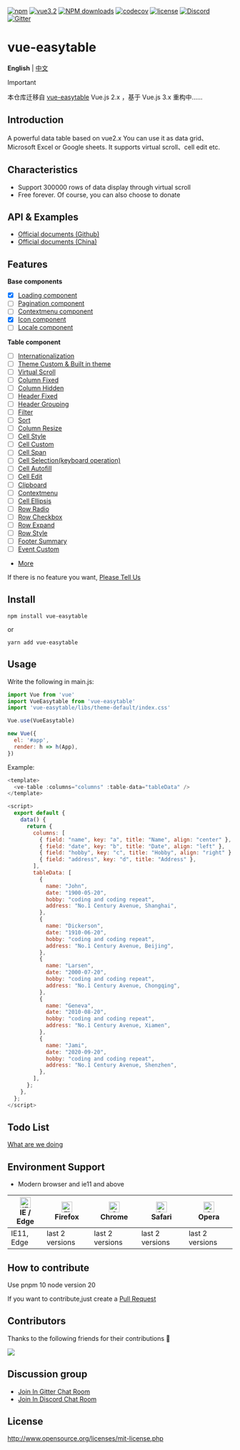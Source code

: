 [![npm](https://img.shields.io/npm/v/@easytable/vue.svg)](https://www.npmjs.com/package/@easytable/vue)
[![vue3.2](https://img.shields.io/badge/vue-3.2+-brightgreen.svg)](https://vuejs.org/)
[![NPM downloads](https://img.shields.io/npm/dm/@easytable/vue.svg?style=flat)](https://npmjs.org/package/@easytable/vue)
[![codecov](https://codecov.io/gh/Happy-Coding-Clans/@easytable/vue/branch/master/graph/badge.svg?token=UJy3LHInUn)](https://codecov.io/gh/Happy-Coding-Clans/@easytable/vue)
[![license](https://img.shields.io/npm/l/@easytable/vue.svg?maxAge=2592000)](http://www.opensource.org/licenses/mit-license.php)
[![Discord](https://img.shields.io/badge/chat-on%20discord-7289da.svg)](https://discord.gg/gBm3k6r)
[![Gitter](https://badges.gitter.im/@easytable/vue/community.svg)](https://gitter.im/@easytable/vue/community?utm_source=badge&utm_medium=badge&utm_campaign=pr-badge)

# vue-easytable

**English** | [中文](./README.md)

> [!IMPORTANT]
> 本仓库迁移自 [vue-easytable](https://github.com/huangshuwei/vue-easytable) Vue.js 2.x ，基于 Vue.js 3.x 重构中……

## Introduction

A powerful data table based on vue2.x You can use it as data grid、Microsoft Excel or Google sheets. It supports virtual scroll、cell edit etc.

## Characteristics

-   Support 300000 rows of data display through virtual scroll
-   Free forever. Of course, you can also choose to donate

## API & Examples

-   [Official documents (Github)](http://happy-coding-clans.github.io/vue-easytable/)
-   [Official documents (China)](http://huangshuwei.gitee.io/vue-easytable/)

## Features

**Base components**

-   [x] [Loading component](https://happy-coding-clans.github.io/vue-easytable/#/en/doc/base/loading)
-   [ ] [Pagination component](https://happy-coding-clans.github.io/vue-easytable/#/en/doc/base/pagination)
-   [ ] [Contextmenu component](https://happy-coding-clans.github.io/vue-easytable/#/en/doc/base/contextmenu)
-   [x] [Icon component](https://happy-coding-clans.github.io/vue-easytable/#/en/doc/base/icon)
-   [ ] [Locale component](https://happy-coding-clans.github.io/vue-easytable/#/en/doc/base/locale)

**Table component**

-   [ ] [Internationalization](http://happy-coding-clans.github.io/vue-easytable/#/en/doc/locale)
-   [ ] [Theme Custom & Built in theme](http://happy-coding-clans.github.io/vue-easytable/#/en/doc/theme)
-   [ ] [Virtual Scroll](http://happy-coding-clans.github.io/vue-easytable/#/en/doc/table/virtual-scroll)
-   [ ] [Column Fixed](http://happy-coding-clans.github.io/vue-easytable/#/en/doc/table/column-fixed)
-   [ ] [Column Hidden](http://happy-coding-clans.github.io/vue-easytable/#/en/doc/table/column-hidden)
-   [ ] [Header Fixed](http://happy-coding-clans.github.io/vue-easytable/#/en/doc/table/header-fixed)
-   [ ] [Header Grouping](http://happy-coding-clans.github.io/vue-easytable/#/en/doc/table/header-grouping)
-   [ ] [Filter](http://happy-coding-clans.github.io/vue-easytable/#/en/doc/table/header-filter)
-   [ ] [Sort](http://happy-coding-clans.github.io/vue-easytable/#/en/doc/table/header-sort)
-   [ ] [Column Resize](https://happy-coding-clans.github.io/vue-easytable/#/en/doc/table/column-resize)
-   [ ] [Cell Style](http://happy-coding-clans.github.io/vue-easytable/#/en/doc/table/cell-style)
-   [ ] [Cell Custom](http://happy-coding-clans.github.io/vue-easytable/#/en/doc/table/cell-custom)
-   [ ] [Cell Span](http://happy-coding-clans.github.io/vue-easytable/#/en/doc/table/cell-span)
-   [ ] [Cell Selection(keyboard operation)](http://happy-coding-clans.github.io/vue-easytable/#/en/doc/table/cell-selection)
-   [ ] [Cell Autofill](http://happy-coding-clans.github.io/vue-easytable/#/en/doc/table/cell-autofill)
-   [ ] [Cell Edit](http://happy-coding-clans.github.io/vue-easytable/#/en/doc/table/cell-edit)
-   [ ] [Clipboard](http://happy-coding-clans.github.io/vue-easytable/#/en/doc/table/clipboard)
-   [ ] [Contextmenu](http://happy-coding-clans.github.io/vue-easytable/#/en/doc/table/contextmenu)
-   [ ] [Cell Ellipsis](http://happy-coding-clans.github.io/vue-easytable/#/en/doc/table/cell-ellipsis)
-   [ ] [Row Radio](http://happy-coding-clans.github.io/vue-easytable/#/en/doc/table/row-radio)
-   [ ] [Row Checkbox](http://happy-coding-clans.github.io/vue-easytable/#/en/doc/table/row-checkbox)
-   [ ] [Row Expand](http://happy-coding-clans.github.io/vue-easytable/#/en/doc/table/row-expand)
-   [ ] [Row Style](http://happy-coding-clans.github.io/vue-easytable/#/en/doc/table/row-style)
-   [ ] [Footer Summary](http://happy-coding-clans.github.io/vue-easytable/#/en/doc/table/footer-summary)
-   [ ] [Event Custom](http://happy-coding-clans.github.io/vue-easytable/#/en/doc/table/event-custom)
-   [More](http://happy-coding-clans.github.io/vue-easytable)

If there is no feature you want,
[Please Tell Us](http://happy-coding-clans.github.io/issue-template-generater/#/en)

## Install

```
npm install vue-easytable
```

or

```
yarn add vue-easytable
```

## Usage

Write the following in main.js:

```javascript
import Vue from 'vue'
import VueEasytable from 'vue-easytable'
import 'vue-easytable/libs/theme-default/index.css'

Vue.use(VueEasytable)

new Vue({
  el: '#app',
  render: h => h(App),
})
```

Example:

```javascript
<template>
  <ve-table :columns="columns" :table-data="tableData" />
</template>

<script>
  export default {
    data() {
      return {
        columns: [
          { field: "name", key: "a", title: "Name", align: "center" },
          { field: "date", key: "b", title: "Date", align: "left" },
          { field: "hobby", key: "c", title: "Hobby", align: "right" },
          { field: "address", key: "d", title: "Address" },
        ],
        tableData: [
          {
            name: "John",
            date: "1900-05-20",
            hobby: "coding and coding repeat",
            address: "No.1 Century Avenue, Shanghai",
          },
          {
            name: "Dickerson",
            date: "1910-06-20",
            hobby: "coding and coding repeat",
            address: "No.1 Century Avenue, Beijing",
          },
          {
            name: "Larsen",
            date: "2000-07-20",
            hobby: "coding and coding repeat",
            address: "No.1 Century Avenue, Chongqing",
          },
          {
            name: "Geneva",
            date: "2010-08-20",
            hobby: "coding and coding repeat",
            address: "No.1 Century Avenue, Xiamen",
          },
          {
            name: "Jami",
            date: "2020-09-20",
            hobby: "coding and coding repeat",
            address: "No.1 Century Avenue, Shenzhen",
          },
        ],
      };
    },
  };
</script>
```

## Todo List

[What are we doing](https://github.com/Happy-Coding-Clans/vue-easytable/projects)

## Environment Support

-   Modern browser and ie11 and above

| [<img src="https://raw.githubusercontent.com/alrra/browser-logos/master/src/edge/edge_48x48.png" alt="IE / Edge" width="24px" height="24px" />](http://godban.github.io/browsers-support-badges/)</br>IE / Edge | [<img src="https://raw.githubusercontent.com/alrra/browser-logos/master/src/firefox/firefox_48x48.png" alt="Firefox" width="24px" height="24px" />](http://godban.github.io/browsers-support-badges/)</br>Firefox | [<img src="https://raw.githubusercontent.com/alrra/browser-logos/master/src/chrome/chrome_48x48.png" alt="Chrome" width="24px" height="24px" />](http://godban.github.io/browsers-support-badges/)</br>Chrome | [<img src="https://raw.githubusercontent.com/alrra/browser-logos/master/src/safari/safari_48x48.png" alt="Safari" width="24px" height="24px" />](http://godban.github.io/browsers-support-badges/)</br>Safari | [<img src="https://raw.githubusercontent.com/alrra/browser-logos/master/src/opera/opera_48x48.png" alt="Opera" width="24px" height="24px" />](http://godban.github.io/browsers-support-badges/)</br>Opera |
| --------------------------------------------------------------------------------------------------------------------------------------------------------------------------------------------------------------- | ----------------------------------------------------------------------------------------------------------------------------------------------------------------------------------------------------------------- | ------------------------------------------------------------------------------------------------------------------------------------------------------------------------------------------------------------- | ------------------------------------------------------------------------------------------------------------------------------------------------------------------------------------------------------------- | --------------------------------------------------------------------------------------------------------------------------------------------------------------------------------------------------------- |
| IE11, Edge                                                                                                                                                                                                      | last 2 versions                                                                                                                                                                                                   | last 2 versions                                                                                                                                                                                               | last 2 versions                                                                                                                                                                                               | last 2 versions                                                                                                                                                                                           |

## How to contribute

Use pnpm 10
node version 20

If you want to contribute,just create a
[Pull Request](https://github.com/huangshuwei/vue-easytable/pulls)

## Contributors

Thanks to the following friends for their contributions 🙏

<a href="https://github.com/Happy-Coding-Clans/vue-easytable/graphs/contributors">
  <img src="https://contrib.rocks/image?repo=Happy-Coding-Clans/vue-easytable" />
</a>

## Discussion group

-   [Join In Gitter Chat Room](https://gitter.im/vue-easytable/community)
-   [Join In Discord Chat Room](https://discord.gg/gBm3k6r)

## License

http://www.opensource.org/licenses/mit-license.php
